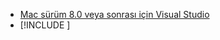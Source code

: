 * [Mac sürüm 8.0 veya sonrası için Visual Studio](https://visualstudio.microsoft.com/vs/mac/)
* [!INCLUDE [](~/includes/3.0-SDK.md)]
